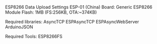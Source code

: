 ESP8266 Data Upload Settings
ESP-01 (China)
Board: Generic ESP8266 Module
Flash: 1MB (FS:256KB, OTA:~374KB)

Required libraries:
AsyncTCP
ESPAsyncTCP
ESPAsyncWebServer
ArduinoJSON

Required Tools:
ESP8266FS